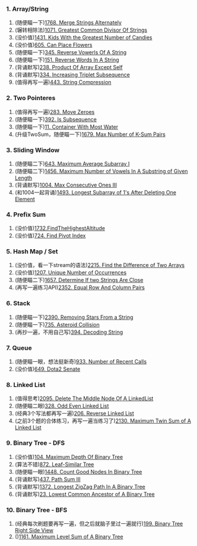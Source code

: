 ### 1. Array/String

1.  (随便瞄一下)[1768. Merge Strings Alternately](https://github.com/yuchenwang2011/Java-Practice/blob/master/1500-1800/1768.MergeStringsAlternately)
2.  (辗转相除法)[1071. Greatest Common Divisor Of Strings](https://github.com/yuchenwang2011/Java-Practice/blob/master/901-1200/1001-1050/1071.GreatestCommonDivisorOfStrings)
3.  (没价值)[1431. Kids With the Greatest Number of Candies](https://github.com/yuchenwang2011/Java-Practice/blob/master/1200-1500/1400-1450/1431.KidsWithTheGreatestNumberOfCandies)
4.   (没价值)[605. Can Place Flowers](https://github.com/yuchenwang2011/Java-Practice/blob/master/601-900/601-650/605.CanPlaceFlowers)
5.   (随便瞄一下)[345. Reverse Vowerls Of A String](https://github.com/yuchenwang2011/Java-Practice/blob/master/301-600/301-350/345.ReverseVowelsOfAString.java)
6.   (随便瞄一下)[151. Reverse Words In A String](https://github.com/yuchenwang2011/Java-Practice/blob/master/1-300/151-200/151.ReverseWordsInAString.java)
7.   (背诵默写)[238. Product Of Array Except Self](https://github.com/yuchenwang2011/Java-Practice/blob/master/1-300/201-250/238.ProductOfArrayExceptSelf.java)
8.   (背诵默写)[334. Increasing Triplet Subsequence](https://github.com/yuchenwang2011/Java-Practice/blob/master/301-600/301-350/334.IncreasingTripletSubsequence.java)
9.   (值得再写一遍)[443. String Compression](https://github.com/yuchenwang2011/Java-Practice/blob/master/301-600/401-450/443.StringCompression)

### 2. Two Pointeres
1.  (值得再写一遍)[283. Move Zeroes](https://github.com/yuchenwang2011/Java-Practice/blob/master/1-300/251-300/283.MoveZeroes.java)
2.  (随便瞄一下)[392. Is Subsequence](https://github.com/yuchenwang2011/Java-Practice/blob/master/301-600/351-400/392.IsSubsequence)
3.  (随便瞄一下)[11. Container With Most Water](https://github.com/yuchenwang2011/Java-Practice/blob/master/1-300/1-50/11.ContainerWIthMostWater.java)
4.  (升级TwoSum，随便瞄一下)[1679. Max Number of K-Sum Pairs](https://github.com/yuchenwang2011/Java-Practice/blob/master/1500-1800/1650-1700/1679.MaxNumberOfK-SumPairs)

### 3. Sliding Window
1.  (随便瞄二下)[643. Maximum Average Subarray I](https://github.com/yuchenwang2011/Java-Practice/blob/master/601-900/601-650/643.MaximumAverageSubarrayI)
2.  (随便瞄二下)[1456. Maximum Number of Vowels In A Substring of Given Length](https://github.com/yuchenwang2011/Java-Practice/blob/master/1200-1500/1450-1500/1456.MaximumNumberOfVowelsInASubstringOfGivenLength)
3.  (背诵默写)[1004. Max Consecutive Ones III](https://github.com/yuchenwang2011/Java-Practice/blob/master/901-1200/1001-1050/1004.MaxConsecutiveOnesIII)
4.  (和1004一起背诵)[1493. Longest Subarray of 1's After Deleting One Element](https://github.com/yuchenwang2011/Java-Practice/blob/master/1200-1500/1450-1500/1493.LongestSubarrayof1sAfterDeletingOneElement)

### 4. Prefix Sum
1.  (没价值)[1732.FindTheHighestAltitude](https://github.com/yuchenwang2011/Java-Practice/blob/master/1500-1800/1700-1750/1732.FindTheHighestAltitude)
2.  (没价值)[724. Find Pivot Index](https://github.com/yuchenwang2011/Java-Practice/blob/master/601-900/700-750/724.FindPivotIndex)

### 5. Hash Map / Set
1.  (没价值，看一下stream的语法)[2215. Find the Difference of Two Arrays](https://github.com/yuchenwang2011/Java-Practice/blob/master/2100-2400/2200-2250/2215.FindTheDifferenceOfTwoArrays)
2.  (没价值)[1207. Unique Number of Occurrences](https://github.com/yuchenwang2011/Java-Practice/blob/master/1200-1500/1200-1250/1207.UniqueNumberOfOccurrences)
3.  (随便瞄二下)[1657. Determine If two Strings Are Close](https://github.com/yuchenwang2011/Java-Practice/blob/master/1500-1800/1650-1700/1657.DetermineIfTwoStringsAreClose)
4.  (再写一遍练习API)[2352. Equal Row And Column Pairs](https://github.com/yuchenwang2011/Java-Practice/blob/master/2100-2400/2350-2400/2352.EqualRowAndColumnPairs)

### 6. Stack
1.  (随便瞄一下)[2390. Removing Stars From a String](https://github.com/yuchenwang2011/Java-Practice/blob/master/2100-2400/2350-2400/2390.RemovingStarsFromAString)
2.  (随便瞄一下)[735. Asteroid Collision](https://github.com/yuchenwang2011/Java-Practice/blob/master/601-900/700-750/735.AsteroidCollision)
3.  (再抄一遍，不用自己写)[394. Decoding String](https://github.com/yuchenwang2011/Java-Practice/blob/master/301-600/351-400/394.DecodingString)

### 7. Queue
1.  (随便瞄一眼，想法挺新奇)[933. Number of Recent Calls](https://github.com/yuchenwang2011/Java-Practice/blob/master/901-1200/901-950/933.NumberOfRecentCalls)
2.  (没价值)[649. Dota2 Senate](https://github.com/yuchenwang2011/Java-Practice/blob/master/601-900/601-650/649.Dota2Senate)

### 8. Linked List
1.  (值得思考)[2095. Delete The Middle Node Of A LinkedList](https://github.com/yuchenwang2011/Java-Practice/blob/master/1800-2100/2050-2100/2095.DeleteTheMiddleNodeOfALinkedList)
2.  (随便瞄二眼)[328. Odd Even Linked List](https://github.com/yuchenwang2011/Java-Practice/blob/master/301-600/301-350/328.OddEvenLInkedList.java)
3.  (经典3个写法都再写一遍)[206. Reverse Linked List](https://github.com/yuchenwang2011/Java-Practice/blob/master/1-300/201-250/206.ReverseLinkedList.java)
4.  (之前3个题的合体练习，再写一遍当练习了)[2130. Maximum Twin Sum of A Linked List](https://github.com/yuchenwang2011/Java-Practice/blob/master/2100-2400/2100-2150/2130.MaximumTwinSumOfALinkedList)

### 9. Binary Tree - DFS
1.  (没价值)[104. Maximum Depth Of Binary Tree](https://github.com/yuchenwang2011/Java-Practice/blob/master/1-300/101-150/104.MaximumDepthOfBinaryTree.java)
2.  (算法不错)[872. Leaf-Similar Tree](https://github.com/yuchenwang2011/Java-Practice/blob/master/601-900/850-900/872.Leaf-SimilarTrees)
3.  (随便瞄一眼)[1448. Count Good Nodes In Binary Tree](https://github.com/yuchenwang2011/Java-Practice/blob/master/1200-1500/1400-1450/1448.CountGoodNodesInBinaryTree)
4.  (背诵默写)[437. Path Sum III](https://github.com/yuchenwang2011/Java-Practice/blob/master/301-600/401-450/437.PathSumIII)
5.  (背诵默写)[1372. Longest ZigZag Path In A Binary Tree](https://github.com/yuchenwang2011/Java-Practice/blob/master/1200-1500/1350-1400/1372.LongestZigZagPathInABinaryTree)
6.  (背诵默写)[23. Lowest Common Ancestor of A Binary Tree](https://github.com/yuchenwang2011/Java-Practice/blob/master/1-300/201-250/236.LowestCommonAncestorOfABinaryTree.java)

### 10. Binary Tree - BFS
1.  (经典每次刷题要再写一遍，但之后就脑子里过一遍就行)[199. Binary Tree Right Side View](https://github.com/yuchenwang2011/Java-Practice/blob/master/1-300/151-200/199.BinaryTreeRightSideView.java)
2.  ()[1161. Maximum Level Sum of A Binary Tree](https://github.com/yuchenwang2011/Java-Practice/blob/master/901-1200/1150-1200/1161.MaximumLevelSumOfABinaryTree.java)
